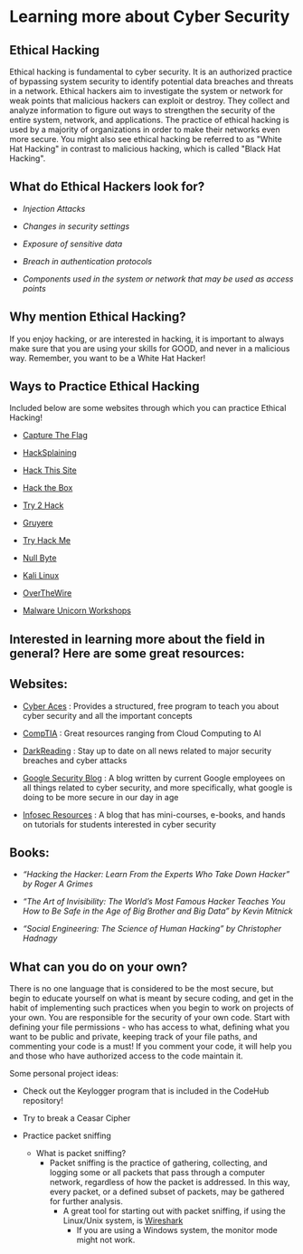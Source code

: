 # Learning more about Cyber Security 

## Ethical Hacking 

Ethical hacking is fundamental to cyber security. It is an authorized practice of bypassing system security to identify potential data breaches and threats in a network. Ethical hackers aim to investigate the system or network for weak points that malicious hackers can exploit or destroy. They collect and analyze information to figure out ways to strengthen the security of the entire system, network, and applications. The practice of ethical hacking is used by a majority of organizations in order to make their networks even more secure. You might also see ethical hacking be referred to as "White Hat Hacking" in contrast to malicious hacking, which is called "Black Hat Hacking". 

## What do Ethical Hackers look for? 

* *Injection Attacks* 

* *Changes in security settings*

* *Exposure of sensitive data* 

* *Breach in authentication protocols* 

* *Components used in the system or network that may be used as access points* 

## Why mention Ethical Hacking? 

If you enjoy hacking, or are interested in hacking, it is important to always make sure that you are using your skills for GOOD, and never in a malicious way. Remember, you want to be a White Hat Hacker! 

## Ways to Practice Ethical Hacking 

Included below are some websites through which you can practice Ethical Hacking! 

* [Capture The Flag](https://ctf.hacker101.com)

* [HackSplaining](https://www.hacksplaining.com)

* [Hack This Site](https://www.hackthissite.org) 

* [Hack the Box](https://www.hackthebox.eu)

* [Try 2 Hack](http://www.try2hack.nl)

* [Gruyere](http://google-gruyere.appspot.com) 

* [Try Hack Me](https://tryhackme.com)

* [Null Byte](https://null-byte.wonderhowto.com)

* [Kali Linux](https://www.kali.org)

* [OverTheWire](https://overthewire.org/wargames/bandit/bandit0.html)

* [Malware Unicorn Workshops](https://malwareunicorn.org/#/workshops)

## Interested in learning more about the field in general? Here are some great resources: 

## Websites: 

* [Cyber Aces](https://www.cyberaces.org) : Provides a structured, free program to teach you about cyber security and all the important concepts 

* [CompTIA](https://www.comptia.org/resources/coronavirus-(covid-19)-and-tech-for-it-pros#section5) : Great resources ranging from Cloud Computing to AI 

* [DarkReading](https://www.darkreading.com) : Stay up to date on all news related to major security breaches and cyber attacks 

* [Google Security Blog](https://security.googleblog.com) : A blog written by current Google employees on all things related to cyber security, and more specifically, what google is doing to be more secure in our day in age

* [Infosec Resources](https://resources.infosecinstitute.com) : A blog that has mini-courses, e-books, and hands on tutorials for students interested in cyber security 

## Books: 

* *“Hacking the Hacker: Learn From the Experts Who Take Down Hacker” by Roger A Grimes*

* *“The Art of Invisibility: The World’s Most Famous Hacker Teaches You How to Be Safe in the Age of Big Brother and Big Data” by Kevin Mitnick* 

* *“Social Engineering: The Science of Human Hacking” by Christopher Hadnagy* 

## What can you do on your own? 

There is no one language that is considered to be the most secure, but begin to educate yourself on what is meant by secure coding, and get in the habit of implementing such practices when you begin to work on projects of your own. You are responsible for the security of your own code. Start with defining your file permissions - who has access to what, defining what you want to be public and private, keeping track of your file paths, and commenting your code is a must! If you comment your code, it will help you and those who have authorized access to the code maintain it. 

Some personal project ideas: 

* Check out the Keylogger program that is included in the CodeHub repository!

* Try to break a Ceasar Cipher 

* Practice packet sniffing 
  * What is packet sniffing? 
    * Packet sniffing is the practice of gathering, collecting, and logging some or all packets that pass through a computer network, regardless of how the packet is   addressed. In this way, every packet, or a defined subset of packets, may be gathered for further analysis.
      * A great tool for starting out with packet sniffing, if using the Linux/Unix system, is [Wireshark](https://www.wireshark.org) 
        * If you are using a Windows system, the monitor mode might not work. 









